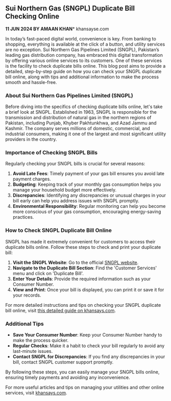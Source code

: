## Sui Northern Gas (SNGPL) Duplicate Bill Checking Online
**11 JUN 2024 BY AMAAN KHAN***
khansayse.com 

In today’s fast-paced digital world, convenience is key. From banking to shopping, everything is available at the click of a button, and utility services are no exception. Sui Northern Gas Pipelines Limited (SNGPL), Pakistan’s leading gas distribution company, has embraced this digital transformation by offering various online services to its customers. One of these services is the facility to check duplicate bills online. This blog post aims to provide a detailed, step-by-step guide on how you can check your SNGPL duplicate bill online, along with tips and additional information to make the process smooth and hassle-free.

### About Sui Northern Gas Pipelines Limited (SNGPL)

Before diving into the specifics of checking duplicate bills online, let's take a brief look at SNGPL. Established in 1963, SNGPL is responsible for the transmission and distribution of natural gas in the northern regions of Pakistan, including Punjab, Khyber Pakhtunkhwa, and Azad Jammu and Kashmir. The company serves millions of domestic, commercial, and industrial consumers, making it one of the largest and most significant utility providers in the country.

### Importance of Checking SNGPL Bills

Regularly checking your SNGPL bills is crucial for several reasons:

1. **Avoid Late Fees**: Timely payment of your gas bill ensures you avoid late payment charges.
2. **Budgeting**: Keeping track of your monthly gas consumption helps you manage your household budget more effectively.
3. **Discrepancies**: Identifying any discrepancies or unusual charges in your bill early can help you address issues with SNGPL promptly.
4. **Environmental Responsibility**: Regular monitoring can help you become more conscious of your gas consumption, encouraging energy-saving practices.

### How to Check SNGPL Duplicate Bill Online

SNGPL has made it extremely convenient for customers to access their duplicate bills online. Follow these steps to check and print your duplicate bill:

1. **Visit the SNGPL Website**: Go to the official [SNGPL website](https://www.sngpl.com.pk).
2. **Navigate to the Duplicate Bill Section**: Find the 'Customer Services' menu and click on 'Duplicate Bill'.
3. **Enter Your Details**: Provide the required information such as your Consumer Number.
4. **View and Print**: Once your bill is displayed, you can print it or save it for your records.

For more detailed instructions and tips on checking your SNGPL duplicate bill online, visit [this detailed guide on khansays.com](https://khansays.com/post/sui-northern-gas-sngpl-duplicate-bill-checking-online).

### Additional Tips

- **Save Your Consumer Number**: Keep your Consumer Number handy to make the process quicker.
- **Regular Checks**: Make it a habit to check your bill regularly to avoid any last-minute issues.
- **Contact SNGPL for Discrepancies**: If you find any discrepancies in your bill, contact SNGPL customer support promptly.

By following these steps, you can easily manage your SNGPL bills online, ensuring timely payments and avoiding any inconvenience.

For more useful articles and tips on managing your utilities and other online services, visit [khansays.com](https://khansays.com).
